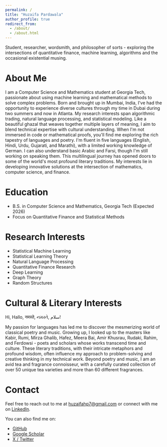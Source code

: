 ```yaml
---
permalink: /
title: "Huzaifa Pardawala"
author_profile: true
redirect_from:
  - /about/
  - /about.html
---
```

Student, researcher, wordsmith, and philosopher of sorts - exploring the intersections of quantitative finance, machine learning, algorithms and the occasional existential musing.

# About Me
I am a Computer Science and Mathematics student at Georgia Tech, passionate about using machine learning and mathematical methods to solve complex problems. Born and brought up in Mumbai, India, I've had the opportunity to experience diverse cultures through my time in Dubai during two summers and now in Atlanta. My research interests span algorithmic trading, natural language processing, and statistical modeling. Like a beautiful ghazal that weaves together multiple layers of meaning, I aim to blend technical expertise with cultural understanding. When I'm not immersed in code or mathematical proofs, you'll find me exploring the rich tapestry of languages and poetry. I'm fluent in five languages (English, Hindi, Urdu, Gujarati, and Marathi), with a limited working knowledge of German. I can also understand basic Arabic and Farsi, though I'm still working on speaking them. This multilingual journey has opened doors to some of the world's most profound literary traditions. My interests lie in developing innovative solutions at the intersection of mathematics, computer science, and finance.

# Education

- B.S. in Computer Science and Mathematics, Georgia Tech (Expected 2026)
- Focus on Quantitative Finance and Statistical Methods

# Research Interests

- Statistical Machine Learning
- Statistical Learning Theory
- Natural Language Processing
- Quantitative Finance Research
- Deep Learning
- Graph Theory
- Random Structures

# Cultural & Literary Interests

Hi, Hallo, नमस्ते, નમસ્તે, سلام!

My passion for languages has led me to discover the mesmerizing world of classical poetry and music. Growing up, I looked up to the masters like Kabir, Rumi, Mirza Ghalib, Hafez, Meera Bai, Amir Khusrau, Rudaki, Rahim, and Ferdowsi - poets and scholars whose works transcend time and culture. These literary traditions, with their intricate metaphors and profound wisdom, often influence my approach to problem-solving and creative thinking in my technical work. Beyond poetry and music, I am an avid tea and fragrance connoisseur, with a carefully curated collection of over 50 unique tea varieties and more than 60 different fragrances.

# Contact

Feel free to reach out to me at [huzaifahp7@gmail.com](mailto:huzaifahp7@gmail.com) or connect with me on [LinkedIn](https://www.linkedin.com/in/huzaifa-pardawala-75106a219/).

You can also find me on:

- [GitHub](https://github.com/huzaifahp7)
- [Google Scholar](https://scholar.google.com/citations?user=8tjHDikAAAAJ&hl=en)
- [X / Twitter](https://twitter.com/huzaifahp7)
